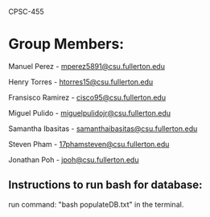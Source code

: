 CPSC-455 
# Group Members:
Manuel Perez - mperez5891@csu.fullerton.edu

Henry Torres - htorres15@csu.fullerton.edu

Fransisco Ramirez - cisco95@csu.fullerton.edu

Miguel Pulido - miguelpulidojr@csu.fullerton.edu 

Samantha Ibasitas - samanthaibasitas@csu.fullerton.edu

Steven Pham - 17phamsteven@csu.fullerton.edu

Jonathan Poh - jpoh@csu.fullerton.edu

## Instructions to run bash for database:
run command: "bash populateDB.txt" in the terminal.